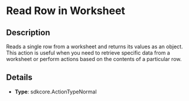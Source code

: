 
# Read Row in Worksheet

## Description

Reads a single row from a worksheet and returns its values as an object. This action is useful when you need to retrieve specific data from a worksheet or perform actions based on the contents of a particular row.

## Details

- **Type**: sdkcore.ActionTypeNormal
